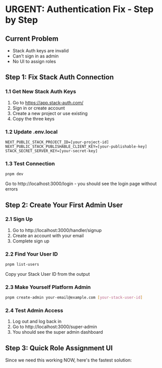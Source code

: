 # URGENT: Authentication Fix - Step by Step

## Current Problem
- Stack Auth keys are invalid
- Can't sign in as admin
- No UI to assign roles

## Step 1: Fix Stack Auth Connection

### 1.1 Get New Stack Auth Keys
1. Go to https://app.stack-auth.com/
2. Sign in or create account
3. Create a new project or use existing
4. Copy the three keys

### 1.2 Update .env.local
```
NEXT_PUBLIC_STACK_PROJECT_ID=[your-project-id]
NEXT_PUBLIC_STACK_PUBLISHABLE_CLIENT_KEY=[your-publishable-key]
STACK_SECRET_SERVER_KEY=[your-secret-key]
```

### 1.3 Test Connection
```bash
pnpm dev
```
Go to http://localhost:3000/login - you should see the login page without errors

## Step 2: Create Your First Admin User

### 2.1 Sign Up
1. Go to http://localhost:3000/handler/signup
2. Create an account with your email
3. Complete sign up

### 2.2 Find Your User ID
```bash
pnpm list-users
```
Copy your Stack User ID from the output

### 2.3 Make Yourself Platform Admin
```bash
pnpm create-admin your-email@example.com [your-stack-user-id]
```

### 2.4 Test Admin Access
1. Log out and log back in
2. Go to http://localhost:3000/super-admin
3. You should see the super admin dashboard

## Step 3: Quick Role Assignment UI

Since we need this working NOW, here's the fastest solution: